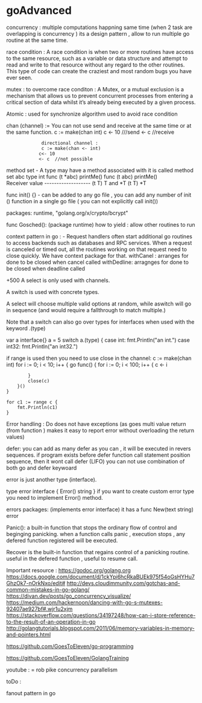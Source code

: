 # goAdvanced

concurrency : multiple computations happning same time (when 2 task are overlapping is concurrency )  its a design pattern , allow to run multiple go routine at the same time.

race condition : 
A race condition is when two or more routines have access to the same resource, such as a variable or data structure and attempt to read and write to that resource without any regard to the other routines. This type of code can create the craziest and most random bugs you have ever seen. 

mutex : to overcome race conditon :
A Mutex, or a mutual exclusion is a mechanism that allows us to prevent concurrent processes from entering a critical section of data whilst it’s already being executed by a given process.

Atomic : used for synchronize algorithm used to avoid race condition

chan (channel) :=  You can not use send and receive at the same time or at the same function. 
                c := make(chan int)
                c <- 10 ///send
                 <- c     //receive

                 directional channel :
                 c := make(chan <- int) 
                c<- 10 
                <- c  //not possible

method set -  A type may have a method associated with it is called method set 
            abc type int 
            func (t *abc) printMe() 
            func (t abc) printMe()  
            Receiver  value 
            -------------------
            (t T)      T and *T
            (t T)         *T

func init() {} - can be added to any go file , you can add any number of init () function in a single go file ( you can not explicitly call init()) 

packages: runtime, "golang.org/x/crypto/bcrypt"

func Gosched(): (package runtime)
how to yield : allow other routines to run  

context pattern in go : - Request handlers often start additional go routines to access backends such as databases  and RPC services.
When a request is canceled or timed out, all the routines working on that request need to close quickly. We have context package for that.
withCanel : arranges for done to be closed when cancel called 
withDedline: arragnges for done to be closed when deadline called 

+500
A select is only used with channels.

A switch is used with concrete types.

A select will choose multiple valid options at random, while aswitch will go in sequence (and would require a fallthrough to match multiple.)

Note that a switch can also go over types for interfaces when used with the keyword .(type)

var a interface{}
a = 5
switch a.(type) {
case int:
     fmt.Println("an int.")
case int32:
     fmt.Println("an int32.")


if range is used then you need to use close in the channel:
     c := make(chan int)
	for i := 0; i < 10; i++ {
		go func() {
			for i := 0; i < 100; i++ {
				c <- i

			}
			close(c)
		}()
	}

	for c1 := range c {
		fmt.Println(c1)
	}

Error handling :
Do does not have exceptions (as goes multi value return (from function ) makes it easy to report error without overloading the return values)

defer: you can add as many defer as you can , it will be executed in revers sequences.
         if program exists before defer function call statement position sequence, then it wont call defer (LIFO)
         you can not use combination of both go and defer keywoard

error is just another type (interface). 

type error interface {
     Error() string
}
if you want to create custom error type you need to implement Error() method.

errors packages: (implements error interface)
it has a func New(text string) error  

Panic(): a built-in function that stops the ordinary flow of control and beginging panicking. when a function calls panic , execution stops , any defered function registered will be executed.

Recover is the built-in function that regains control of a panicking routine. useful in the defered function , useful to resume call.

Important resource :
https://godoc.org/golang.org
https://docs.google.com/document/d/1ckYpi6hcRkaBUEk975f54oGsHYHu7GhzOk7-nOrkNxo/edit#
http://devs.cloudimmunity.com/gotchas-and-common-mistakes-in-go-golang/
https://divan.dev/posts/go_concurrency_visualize/
https://medium.com/hackernoon/dancing-with-go-s-mutexes-92407ae927bf#.wjr1u2xjm
https://stackoverflow.com/questions/34197248/how-can-i-store-reference-to-the-result-of-an-operation-in-go
http://golangtutorials.blogspot.com/2011/06/memory-variables-in-memory-and-pointers.html

https://github.com/GoesToEleven/go-programming

https://github.com/GoesToEleven/GolangTraining


youtube : = rob pike concurrency parallelism


toDo : 

fanout pattern in go 
